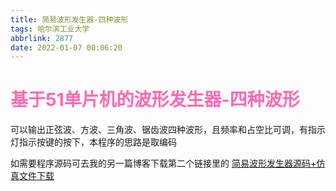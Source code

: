 ```yaml
---
title: 简易波形发生器-四种波形
tags: 哈尔滨工业大学
abbrlink: 2877
date: 2022-01-07 00:06:20
---
```

# <font color="HotPink">基于51单片机的波形发生器-四种波形</font>

可以输出正弦波、方波、三角波、锯齿波四种波形，且频率和占空比可调，有指示灯指示按键的按下，本程序的思路是取编码



如需要程序源码可去我的另一篇博客下载第二个链接里的
[简易波形发生器源码+仿真文件下载](/2022/01/06/简易波形发生器源码+仿真文件下载/) 